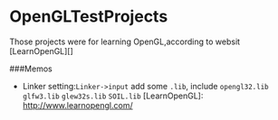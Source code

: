 # OpenGLTestProjects
Those projects were for learning OpenGL,according to websit [LearnOpenGL][] 

###Memos
* Linker setting:`Linker->input` add some `.lib`, include `opengl32.lib`  `glfw3.lib`  `glew32s.lib`   `SOIL.lib`
[LearnOpenGL]: http://www.learnopengl.com/
